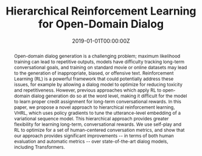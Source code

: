 ---
title: "Hierarchical Reinforcement Learning for Open-Domain Dialog"
authors:
- A. Saleh
- admin
- A. Ghandeharioun
- J. H. Shen
- R. Picard
date: "2019-01-01T00:00:00Z"
doi: ""

author_notes:
- "Equal contribution"
- "Equal contribution"
- ""
- ""
- ""

# Schedule page publish date (NOT publication's date).
publishDate: "2019-01-01T00:00:00Z"

# Publication type.
# Legend: 0 = Uncategorized; 1 = Conference paper; 2 = Journal article;
# 3 = Preprint / Working Paper; 4 = Report; 5 = Book; 6 = Book section;
# 7 = Thesis; 8 = Patent
publication_types: ["1"]

# Publication name and optional abbreviated publication name.
publication: In *Association for the Advancement of Artificial Intelligence (AAAI)* **Oral (top 7.8\% of submissions)**
publication_short: In *Association for the Advancement of Artificial Intelligence (AAAI)* **Oral (top 7.8\% of submissions)**

abstract: Open-domain dialog generation is a challenging problem; maximum likelihood training can lead to repetitive outputs, models have difficulty tracking long-term conversational goals, and training on standard movie or online datasets may lead to the generation of inappropriate, biased, or offensive text. Reinforcement Learning (RL) is a powerful framework that could potentially address these issues, for example by allowing a dialog model to optimize for reducing toxicity and repetitiveness. However, previous approaches which apply RL to open-domain dialog generation do so at the word level, making it difficult for the model to learn proper credit assignment for long-term conversational rewards. In this paper, we propose a novel approach to hierarchical reinforcement learning, VHRL, which uses policy gradients to tune the utterance-level embedding of a variational sequence model. This hierarchical approach provides greater flexibility for learning long-term, conversational rewards. We use self-play and RL to optimize for a set of human-centered conversation metrics, and show that our approach provides significant improvements -- in terms of both human evaluation and automatic metrics -- over state-of-the-art dialog models, including Transformers.

# Summary. An optional shortened abstract.
summary: For the first time, we use hierarchical reinforcement learning to train open-domain dialog models, enabling the optimization of long-term, conversational, rewards, including reducing the toxicity of generated language. Our approach provides significant improvements over state-of-the-art dialog models.

tags:
- Communication and Language
featured: false

links:
url_pdf: https://arxiv.org/abs/1909.07547
url_code: https://github.com/natashamjaques/neural_chat/tree/master/HierarchicalRL
url_dataset: https://affect.media.mit.edu/neural_chat/datasets/reddit_casual_preprocessed.tar.gz
url_poster: ''
url_project: ''
url_slides: ''
url_source: ''
url_video: ''

# Featured image
# To use, add an image named `featured.jpg/png` to your page's folder. 
image:
  caption: ''
  focal_point: Center
  preview_only: false

# Associated Projects (optional).
#   Associate this publication with one or more of your projects.
#   Simply enter your project's folder or file name without extension.
#   E.g. `internal-project` references `content/project/internal-project/index.md`.
#   Otherwise, set `projects: []`.
projects: []

# Slides (optional).
#   Associate this publication with Markdown slides.
#   Simply enter your slide deck's filename without extension.
#   E.g. `slides: "example"` references `content/slides/example/index.md`.
#   Otherwise, set `slides: ""`.
slides: ""
---